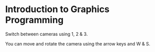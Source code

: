 Introduction to Graphics Programming
====================================

Switch between cameras using 1, 2 & 3.

You can move and rotate the camera using the arrow keys and W & S.
